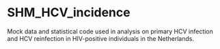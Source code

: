 # SHM_HCV_incidence
Mock data and statistical code used in analysis on primary HCV infection and HCV reinfection in HIV-positive individuals in the Netherlands.
